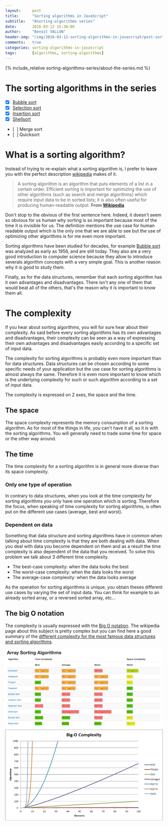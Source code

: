 ```yaml
---
layout:     post
title:      "Sorting algorithms in JavaScript"
subtitle:   "#sorting-algorithms series"
date:       2016-03-12 15:38:06
author:     "Benoit VALLON"
header-img: "/img/2016-03-12-sorting-algorithms-in-javascript/post-sorting-algorithms-in-javascript.jpg"
comments:   true
categories: sorting-algorithms-in-javascript
tags:       [algorithms, sorting-algorithms]
---
```


{% include_relative sorting-algorithms-series/about-the-series.md %}

# The sorting algorithms in the series

- [x] [Bubble sort](/sorting-algorithms-in-javascript/the-bubble-sort-algorithm)
- [x] [Selection sort](/sorting-algorithms-in-javascript/the-selection-sort-algorithm)
- [x] [Insertion sort](/sorting-algorithms-in-javascript/the-insertion-sort-algorithm)
- [x] [Shellsort](/sorting-algorithms-in-javascript/the-shellsort-algorithm)
- [&nbsp;&nbsp;] Merge sort
- [&nbsp;&nbsp;] Quicksort

# What is a sorting algorithm?

Instead of trying to re-explain what a sorting algorithm is, I prefer to leave you with the perfect description [wikipedia](https://en.wikipedia.org/wiki/Sorting_algorithm) makes of it.

> A sorting algorithm is an algorithm that puts elements of a list in a certain order. Efficient sorting is important for optimizing the use of other algorithms (such as search and merge algorithms) which require input data to be in sorted lists; it is also often useful for producing human-readable output.
**From [Wikipedia](https://en.wikipedia.org/wiki/Data_structure)**

Don't stop to the obvious of the first sentence here. Indeed, it doesn't seem so obvious for us human why sorting is so important because most of the time it is invisible for us. The definition mentions the use case for human readable output which is the only one that we are able to see but the use of optimizing other algorithms is for me even more important.

Sorting algorithms have been studied for decades, for example [Bubble sort](/sorting-algorithms-in-javascript/the-bubble-sort-algorithm) was analyzed as early as 1956, and are still today. They also are a very good introduction to computer science because they allow to introduce severals algorithm concepts with a very simple goal. This is another reason why it is good to study them.

Finally, as for the data structures, remember that each sorting algorithm has it own advantages and disadvantages. There isn't any one of them that would beat all of the others, that's the reason why it is important to know them all.

# The complexity

If you hear about sorting algorithms, you will for sure hear about their complexity. As said before every sorting algorithms has its own advantages and disadvantages, their complexity can be seen as a way of expressing their own advantages and disadvantages easily according to a specific set of input data.

The complexity for sorting algorithms is probably even more important than for data structures. Data structures can be chosen according to some specific needs of your application but the use case for sorting algorithms is almost always the same. Therefore it is even more important to know which is the underlying complexity for such or such algorithm according to a set of input data.

The complexity is expressed on 2 axes, the space and the time.

## The space

The space complexity represents the memory consumption of a sorting algorithm. As for most of the things in life, you can't have it all, so it is with the sorting algorithms. You will generally need to trade some time for space or the other way around.

## The time

The time complexity for a sorting algorithm is in general more diverse than its space complexity.

### Only one type of operation

In contrary to data structures, when you look at the time complexity for sorting algorithms you only have one operation which is sorting. Therefore the focus, when speaking of time complexity for sorting algorithms, is often put on the different use cases (average, best and worst).

### Dependent on data

Something that data structure and sorting algorithms have in common when talking about time complexity is that they are both dealing with data. When you deal with data you become dependent on them and as a result the time complexity is also dependent of the data that you received. To solve this problem we talk about 3 different time complexity.

- The best-case complexity: when the data looks the best
- The worst-case complexity: when the data looks the worst
- The average-case complexity: when the data looks average

As the operation for sorting algorithms is unique, you obtain theses different use cases by varying the set of input data. You can think for example to an already sorted array, or a reversed sorted array, etc...

## The big O notation

The complexity is usually expressed with the [Big O notation](https://en.wikipedia.org/wiki/Big_O_notation). The wikipedia page about this subject is pretty complex but you can find here a good summary of the [different complexity for the most famous data structures and sorting algorithms](http://bigocheatsheet.com/).

![Big O notation cheat sheets](/img/2016-03-12-sorting-algorithms-in-javascript/big-o.png "Big O notation cheat sheets")
![Big O notation cheat sheets](/img/2016-03-12-sorting-algorithms-in-javascript/big-o-complexity.png "Big O notation cheat sheets")
